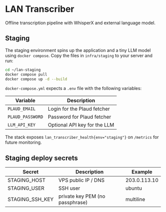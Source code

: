 # LAN Transcriber

Offline transcription pipeline with WhisperX and external language model.

## Staging

The staging environment spins up the application and a tiny LLM model using
`docker compose`. Copy the files in `infra/staging` to your server and run:

```bash
cd ~/lan-staging
docker compose pull
docker compose up -d --build
```

`docker-compose.yml` expects a `.env` file with the following variables:

| Variable | Description |
| --- | --- |
| `PLAUD_EMAIL` | Login for the Plaud fetcher |
| `PLAUD_PASSWORD` | Password for Plaud fetcher |
| `LLM_API_KEY` | Optional API key for the LLM |

The stack exposes `lan_transcriber_health{env="staging"}` on `/metrics` for
future monitoring.

## Staging deploy secrets

| Secret | Description | Example |
|--------|-------------|---------|
| STAGING_HOST | VPS public IP / DNS | 203.0.113.10 |
| STAGING_USER | SSH user | ubuntu |
| STAGING_SSH_KEY | private key PEM (no passphrase) | multiline |
